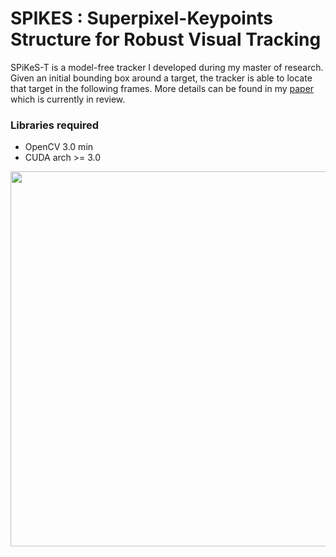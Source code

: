 # SPIKES : Superpixel-Keypoints Structure for Robust Visual Tracking

SPiKeS-T is a model-free tracker I developed during my master of research. Given an initial bounding box around a target, the tracker is able to locate that target in the following frames. More details can be found in my <a href="https://arxiv.org/pdf/1610.07238v1.pdf">paper</a> which is currently in review.

### Libraries required
* OpenCV 3.0 min
* CUDA arch >= 3.0

<img src="https://www.dropbox.com/s/vdcb9ma29kkqeim/faceOcc.gif?raw=1" width="600">


